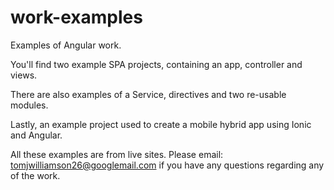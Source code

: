 # work-examples

Examples of Angular work.

You'll find two example SPA projects, containing an app, controller and views.

There are also examples of a Service, directives and two re-usable modules.

Lastly, an example project used to create a mobile hybrid app using Ionic and Angular.



All these examples are from live sites. Please email: tomjwilliamson26@googlemail.com if you have any questions regarding any of the work.
